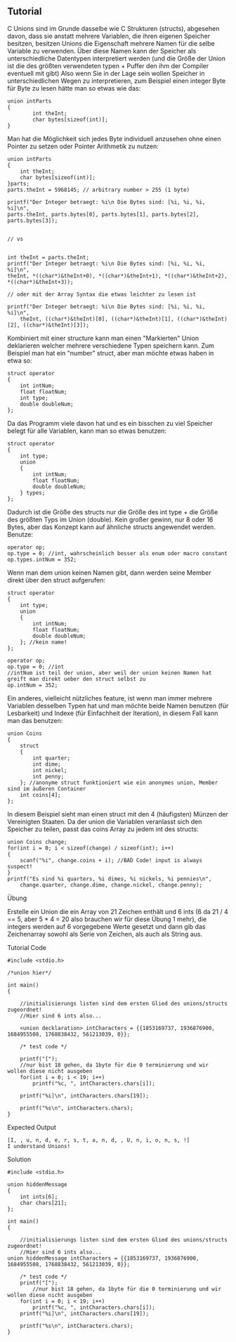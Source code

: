 Tutorial
--------
C Unions sind im Grunde dasselbe wie C Strukturen (structs), abgesehen davon, dass sie anstatt mehrere Variablen, die ihren eigenen Speicher besitzen, besitzen Unions die Eigenschaft mehrere Namen für die selbe Variable zu verwenden. Über diese Namen kann der Speicher als unterschiedliche Datentypen interpretiert werden (und die Größe der Union ist die des größten verwendeten typen + Puffer den ihm der Compiler eventuell mit gibt)
Also wenn Sie in der Lage sein wollen Speicher in unterschiedlichen Wegen zu interpretieren, zum Beispiel einen integer Byte für Byte zu lesen hätte man so etwas wie das:

	union intParts 
	{
    		int theInt;
    		char bytes[sizeof(int)];
	}

Man hat die Möglichkeit sich jedes Byte individuell anzusehen ohne einen Pointer zu setzen oder Pointer Arithmetik zu nutzen:

	union intParts 
	{
		int theInt;
		char bytes[sizeof(int)];
	}parts;
	parts.theInt = 5968145; // arbitrary number > 255 (1 byte)

	printf("Der Integer betraegt: %i\n Die Bytes sind: [%i, %i, %i, %i]\n",
	parts.theInt, parts.bytes[0], parts.bytes[1], parts.bytes[2], parts.bytes[3]);


	// vs


	int theInt = parts.theInt;
	printf("Der Integer betraegt: %i\n Die Bytes sind: [%i, %i, %i, %i]\n",
	theInt, *((char*)&theInt+0), *((char*)&theInt+1), *((char*)&theInt+2), *((char*)&theInt+3));

	// oder mit der Array Syntax die etwas leichter zu lesen ist

	printf("Der Integer betraegt: %i\n Die Bytes sind: [%i, %i, %i, %i]\n",
    	theInt, ((char*)&theInt)[0], ((char*)&theInt)[1], ((char*)&theInt)[2], ((char*)&theInt)[3]);
	
Kombiniert mit einer structure kann man einen "Markierten" Union deklarieren welcher mehrere verschiedene Typen speichern kann.
Zum Beispiel man hat ein "number" struct, aber man möchte etwas haben in etwa so:

	struct operator 
	{
		int intNum;
		float floatNum;
		int type;
		double doubleNum;
	};
	
Da das Programm viele davon hat und es ein bisschen zu viel Speicher belegt für alle Variablen, kann man so etwas benutzen:

	struct operator 
	{
		int type;
		union 
		{
			int intNum;
			float floatNum;
			double doubleNum;
		} types;
	};
	
Dadurch ist die Größe des structs nur die Größe des int type + die Größe des größten Typs im Union (double). Kein großer gewinn, nur 8 oder 16 Bytes, aber das Konzept kann auf ähnliche structs angewendet werden.
Benutze:

	operator op;
	op.type = 0; //int, wahrscheinlich besser als enum oder macro constant
	op.types.intNum = 352;
	
Wenn man dem union keinen Namen gibt, dann werden seine Member direkt über den struct aufgerufen:

	struct operator 
	{
		int type;
		union 
		{
			int intNum;
			float floatNum;
			double doubleNum;
		}; //kein name!
	};

	operator op;
	op.type = 0; //int
	//intNum ist teil der union, aber weil der union keinen Namen hat greift man direkt ueber den struct selbst zu
	op.intNum = 352;
	
Ein anderes, vielleicht nützliches feature, ist wenn man immer mehrere Variablen desselben Typen hat und man möchte beide Namen benutzen (für Lesbarkeit) und Indexe (für Einfachheit der Iteration), in diesem Fall kann man das benutzen:

	union Coins 
	{
		struct 
		{
			int quarter;
			int dime;
			int nickel;
			int penny;
		}; //anonyme struct funktioniert wie ein anonymes union, Member sind im äußeren Container
		int coins[4];
	};
	
In diesem Beispiel sieht man einen struct mit den 4 (häufigsten) Münzen der Vereinigten Staaten. Da der union die Variablen veranlasst sich den Speicher zu teilen, passt das coins Array zu jedem int des structs:

	union Coins change;
	for(int i = 0; i < sizeof(change) / sizeof(int); i++) 
	{
    	scanf("%i", change.coins + i); //BAD Code! input is always suspect!
	}
	printf("Es sind %i quarters, %i dimes, %i nickels, %i pennies\n",
    	change.quarter, change.dime, change.nickel, change.penny);
	
Übung

Erstelle ein Union die ein Array von 21 Zeichen enthält und 6 ints (6 da 21 / 4 == 5, aber 5 * 4 = 20 also brauchen wir für diese Übung 1 mehr), die integers werden auf 6 vorgegebene Werte gesetzt und dann gib das Zeichenarray sowohl als Serie von Zeichen, als auch als String aus.

Tutorial Code

	#include <stdio.h>

	/*union hier*/

	int main() 
	{

		//initialisierungs listen sind dem ersten Glied des unions/structs zugeordnet!
		//Hier sind 6 ints also...
		
    	<union decklaration> intCharacters = {{1853169737, 1936876900, 1684955508, 1768838432, 561213039, 0}};

    	/* test code */
	
    	printf("[");
    	//nur bist 18 gehen, da 1byte für die 0 terminierung und wir wollen diese nicht ausgeben
		for(int i = 0; i < 19; i++) 
			printf("%c, ", intCharacters.chars[i]);

    	printf("%i]\n", intCharacters.chars[19]);

    	printf("%s\n", intCharacters.chars);
	}
	
Expected Output

	[I, , u, n, d, e, r, s, t, a, n, d, , U, n, i, o, n, s, !]
	I understand Unions!
	
Solution

	#include <stdio.h>

	union hiddenMessage 
	{
    	int ints[6];
    	char chars[21];
	};

	int main() 
	{

    	//initialisierungs listen sind dem ersten Glied des unions/structs zugeordnet!
    	//Hier sind 6 ints also...
   	union hiddenMessage intCharacters = {{1853169737, 1936876900, 1684955508, 1768838432, 561213039, 0}};

    	/* test code */
    	printf("[");
    		//nur bist 18 gehen, da 1byte für die 0 terminierung und wir wollen diese nicht ausgeben
    	for(int i = 0; i < 19; i++) 
        	printf("%c, ", intCharacters.chars[i]);
    	printf("%i]\n", intCharacters.chars[19]);

    	printf("%s\n", intCharacters.chars);
	}
